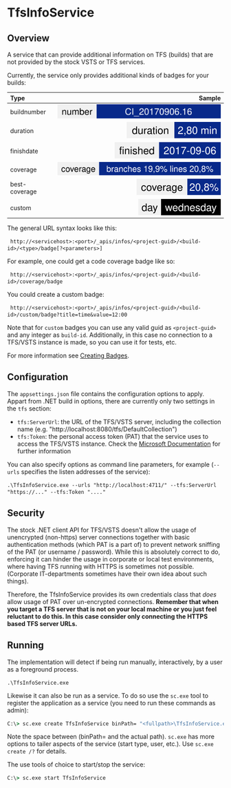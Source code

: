 # TfsInfoService

## Overview

A service that can provide additional information on TFS (builds) that are not provided
by the stock VSTS or TFS services.

Currently, the service only provides additional kinds of badges for your builds:

|Type|Sample|
|:---|-----:|
|buildnumber|![buildnumber](docs/badges/buildnumber_badge.svg)|
|duration|![duration](docs/badges/duration_badge.svg)|
|finishdate|![finishdate](docs/badges/finishdate_badge.svg)|
|coverage|![coverage](docs/badges/coverage_badge.svg)|
|best-coverage|![best-coverage](docs/badges/best-coverage_badge.svg)|
|custom|![custom](docs/badges/custom_sample_badge.svg)|


The general URL syntax looks like this:

     http://<servicehost>:<port>/_apis/infos/<project-guid>/<build-id>/<type>/badge[?<parameters>]

For example, one could get a code coverage badge like so:

     http://<servicehost>:<port>/_apis/infos/<project-guid>/<build-id>/coverage/badge
     
You could create a custom badge:

     http://<servicehost>:<port>/_apis/infos/<project-guid>/<build-id>/custom/badge?title=time&value=12:00
     
Note that for `custom` badges you can use any valid guid as `<project-guid>` and any integer as `build-id`.
Additionally, in this case no connection to a TFS/VSTS instance is made, so you can use it for tests, etc.

For more information see [Creating Badges](docs/CreatingBadges.md).

## Configuration

The `appsettings.json` file contains the configuration options to apply. Appart from .NET build in
options, there are currently only two settings in the `tfs` section:

* `tfs:ServerUrl`: the URL of the TFS/VSTS server, including the collection name (e.g. "http://localhost:8080/tfs/DefaultCollection")
* `tfs:Token`: the personal access token (PAT) that the service uses to access the TFS/VSTS instance.
Check the [Microsoft Documentation](https://docs.microsoft.com/de-de/vsts/accounts/use-personal-access-tokens-to-authenticate) for further information

You can also specify options as command line parameters, for example (`--urls` specifies the listen addresses of the service):

```
.\TfsInfoService.exe --urls "http://localhost:4711/" --tfs:ServerUrl "https://..." --tfs:Token "...."
```

## Security

The stock .NET client API for TFS/VSTS doesn't allow the usage of unencrypted (non-https) server connections
together with basic authentication methods (which PAT is a part of) to prevent network sniffing of the
PAT (or username / password). While this is absolutely correct to do, enforcing it can hinder the usage
in corporate or local test environments, where having TFS running with HTTPS is sometimes not possible.
(Corporate IT-departments sometimes have their own idea about such things).

Therefore, the TfsInfoService provides its own credentials class that _does_ allow usage of PAT over
un-encrypted connections. **Remember that when you target a TFS server that is not on your local machine
or you just feel reluctant to do this. In this case consider only connecting the HTTPS based TFS server
URLs.**

## Running

The implementation will detect if being run manually, interactively, by a user as a foreground process.

```
.\TfsInfoService.exe
```

Likewise it can also be run as a service. To do so use the `sc.exe` tool to register the application as
a service (you need to run these commands as admin):

```cmd
C:\> sc.exe create TfsInfoService binPath= "<fullpath>\TfsInfoService.exe"
```
Note the space between (binPath= and the actual path). `sc.exe` has more options to tailer aspects of
the service (start type, user, etc.). Use `sc.exe create /?` for details.

The use tools of choice to start/stop the service:

```cmd
C:\> sc.exe start TfsInfoService
```
